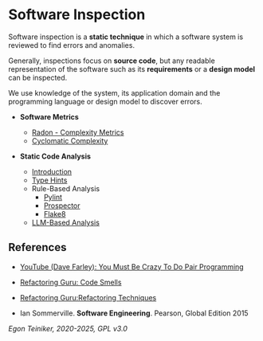 # Software Inspection 

Software inspection is a **static technique** in which a software system is reviewed to find errors and anomalies.

Generally, inspections focus on **source code**, but any readable representation of the software such as its 
**requirements** or a **design model** can be inspected.

We use knowledge of the system, its application domain and the programming language or design model to discover errors.

* **Software Metrics**
    * [Radon - Complexity Metrics](software-metrics/radon)
    * [Cyclomatic Complexity](software-metrics/cyclomatic_complexity/)

* **Static Code Analysis**
    * [Introduction](static-analysis)
    * [Type Hints](static-analysis/type-hints) 
    * Rule-Based Analysis 
        * [Pylint](static-analysis/pylint)
        * [Prospector](static-analysis/prospector)
        * [Flake8](static-analysis/flake8/)
    * [LLM-Based Analysis](static-analysis/llm-based-analysis/) 


## References
* [YouTube (Dave Farley): You Must Be Crazy To Do Pair Programming](https://youtu.be/t92iupKHo8M)

* [Refactoring Guru: Code Smells](https://refactoring.guru/refactoring/catalog)
* [Refactoring Guru:Refactoring Techniques](https://refactoring.guru/refactoring/techniques)

* Ian Sommerville. **Software Engineering**. Pearson, Global Edition 2015

*Egon Teiniker, 2020-2025, GPL v3.0*
